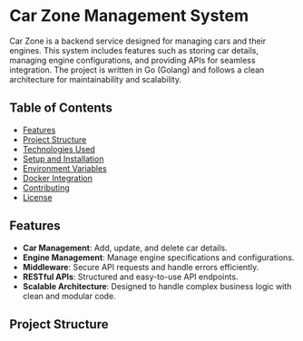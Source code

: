 # Car Zone Management System

Car Zone is a backend service designed for managing cars and their engines. This system includes features such as storing car details, managing engine configurations, and providing APIs for seamless integration. The project is written in Go (Golang) and follows a clean architecture for maintainability and scalability.

## Table of Contents

- [Features](#features)
- [Project Structure](#project-structure)
- [Technologies Used](#technologies-used)
- [Setup and Installation](#setup-and-installation)
- [Environment Variables](#environment-variables)
- [Docker Integration](#docker-integration)
- [Contributing](#contributing)
- [License](#license)

## Features

- **Car Management**: Add, update, and delete car details.
- **Engine Management**: Manage engine specifications and configurations.
- **Middleware**: Secure API requests and handle errors efficiently.
- **RESTful APIs**: Structured and easy-to-use API endpoints.
- **Scalable Architecture**: Designed to handle complex business logic with clean and modular code.

## Project Structure

